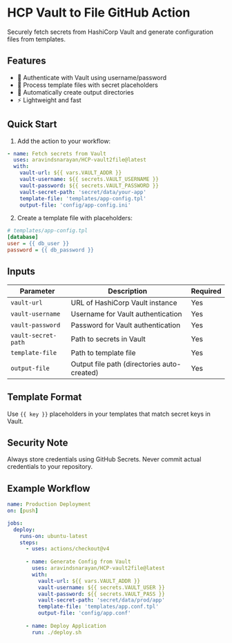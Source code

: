 # HCP Vault to File GitHub Action

Securely fetch secrets from HashiCorp Vault and generate configuration files from templates.

## Features
- 🔐 Authenticate with Vault using username/password
- 📝 Process template files with secret placeholders
- 📁 Automatically create output directories
- ⚡ Lightweight and fast

## Quick Start

1. Add the action to your workflow:
```yaml
- name: Fetch secrets from Vault
  uses: aravindsnarayan/HCP-vault2file@latest
  with:
    vault-url: ${{ vars.VAULT_ADDR }}
    vault-username: ${{ secrets.VAULT_USERNAME }}
    vault-password: ${{ secrets.VAULT_PASSWORD }}
    vault-secret-path: 'secret/data/your-app'
    template-file: 'templates/app-config.tpl'
    output-file: 'config/app-config.ini'
```

2. Create a template file with placeholders:
```ini
# templates/app-config.tpl
[database]
user = {{ db_user }}
password = {{ db_password }}
```

## Inputs

| Parameter | Description | Required |
|-----------|-------------|----------|
| `vault-url` | URL of HashiCorp Vault instance | Yes |
| `vault-username` | Username for Vault authentication | Yes |
| `vault-password` | Password for Vault authentication | Yes |
| `vault-secret-path` | Path to secrets in Vault | Yes |
| `template-file` | Path to template file | Yes |
| `output-file` | Output file path (directories auto-created) | Yes |

## Template Format
Use `{{ key }}` placeholders in your templates that match secret keys in Vault.

## Security Note
Always store credentials using GitHub Secrets. Never commit actual credentials to your repository.

## Example Workflow
```yaml
name: Production Deployment
on: [push]

jobs:
  deploy:
    runs-on: ubuntu-latest
    steps:
      - uses: actions/checkout@v4
      
      - name: Generate Config from Vault
        uses: aravindsnarayan/HCP-vault2file@latest
        with:
          vault-url: ${{ vars.VAULT_ADDR }}
          vault-username: ${{ secrets.VAULT_USER }}
          vault-password: ${{ secrets.VAULT_PASS }}
          vault-secret-path: 'secret/data/prod/app'
          template-file: 'templates/app.conf.tpl'
          output-file: 'config/app.conf'
      
      - name: Deploy Application
        run: ./deploy.sh
